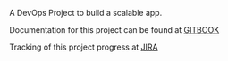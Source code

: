 A DevOps Project to build a scalable app.

Documentation for this project can be found at [GITBOOK](https://50-days-of-devops-journey-ecomme.gitbook.io/50-days-of-devops-ecommerce-microservices)

Tracking of this project progress at [JIRA](https://devops-learning-journey.atlassian.net/jira/software/projects/ECMP/summary)


